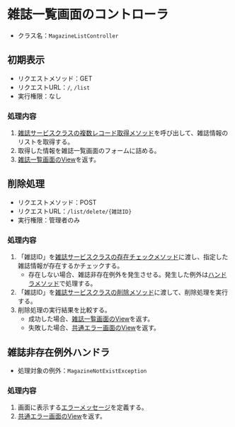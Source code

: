 # 雑誌一覧画面のコントローラ
- クラス名：`MagazineListController`

## 初期表示
- リクエストメソッド：GET
- リクエストURL：`/`, `/list`
- 実行権限：なし

### 処理内容
1. [雑誌サービスクラスの複数レコード取得メソッド](service-magazine.md#複数レコード取得メソッド)を呼び出して、雑誌情報のリストを取得する。
1. 取得した情報を雑誌一覧画面のフォームに詰める。
1. [雑誌一覧画面のView](screen-magazinelist.md#View名)を返す。

## 削除処理
- リクエストメソッド：POST
- リクエストURL：`/list/delete/{雑誌ID}`
- 実行権限：管理者のみ

### 処理内容
1. 「雑誌ID」を[雑誌サービスクラスの存在チェックメソッド](service-magazine.md#存在チェックメソッド（雑誌ID）)に渡し、指定した雑誌情報が存在するかチェックする。
    - 存在しない場合、雑誌非存在例外を発生させる。発生した例外は[ハンドラメソッド](controller-magazinelist.md#雑誌非存在例外ハンドラ)で処理する。
1. 「雑誌ID」を[雑誌サービスクラスの削除メソッド](service-magazine.md#削除メソッド)に渡して、削除処理を実行する。
1. 削除処理の実行結果を比較する。
    - 成功した場合、[雑誌一覧画面のView](screen-magazinelist.md#View名)を返す。
    - 失敗した場合、[共通エラー画面のView]()を返す。

## 雑誌非存在例外ハンドラ
- 処理対象の例外：`MagazineNotExistException`

### 処理内容
1. 画面に表示する[エラーメッセージ]()を定義する。
1. [共通エラー画面のView]()を返す。

